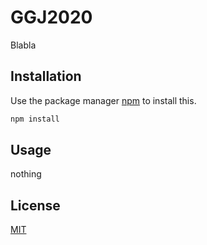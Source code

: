 # GGJ2020

Blabla

## Installation

Use the package manager [npm](https://www.npmjs.com/) to install this.

```bash
npm install
```

## Usage

nothing

## License
[MIT](https://choosealicense.com/licenses/mit/)